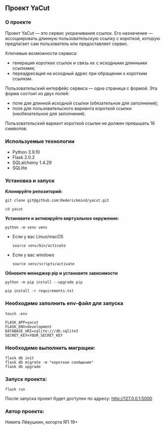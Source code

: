 ## Проект YaCut

### О проекте

Проект YaCut — это сервис укорачивания ссылок. Его назначение — ассоциировать длинную пользовательскую ссылку с короткой, которую предлагает сам пользователь или предоставляет сервис.

Ключевые возможности сервиса:
 - генерация коротких ссылок и связь их с исходными длинными ссылками;
 - переадресация на исходный адрес при обращении к коротким ссылкам.

Пользовательский интерфейс сервиса — одна страница с формой. Эта форма состоит из двух полей:
 - поле для длинной исходной ссылки (обязательное для заполнения);
 - поле для пользовательского варианта короткой ссылки (необязательное для заполнения).

Пользовательский вариант короткой ссылки не должен превышать 16 символов.

### Используемые технологии
- Python 3.9.10
- Flask 2.0.2
- SQLalchemy 1.4.29
- SQLlite

### Установка и запуск

**Клонируйте репозиторий:**

```
git clone git@github.com:Rederickmind/yacut.git
```

```
cd yacut
```

**Установите и активируйте виртуальное окружение:**

```
python -m venv venv
```

* Если у вас Linux/macOS

    ```
    source venv/bin/activate
    ```

* Если у вас windows

    ```
    source venv/scripts/activate
    ```

**Обновите менеджер pip и установите зависимости**

```
python -m pip install --upgrade pip
```

```
pip install -r requirements.txt
```

### Необходимо заполнить env-файл для запуска
```
touch .env
```
```
FLASK_APP=yacut
FLASK_ENV=development
DATABASE_URI=sqlite:///db.sqlite3
SECRET_KEY=YOUR_SECRET_KEY
```


### Необходимо выполнить миграции:
```
flask db init
flask db migrate -m "короткое сообщение"
flask db upgrade
```

### Запуск проекта:
```
flask run
```

После запуска проект будет доступен по адресу: http://127.0.0.1:5000

### Автор проекта:
Никита Лёвушкин, когорта ЯП 19+